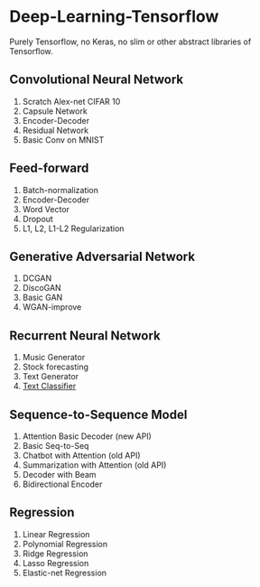 # Deep-Learning-Tensorflow
Purely Tensorflow, no Keras, no slim or other abstract libraries of Tensorflow.

## Convolutional Neural Network
1. Scratch Alex-net CIFAR 10
2. Capsule Network
3. Encoder-Decoder
4. Residual Network
5. Basic Conv on MNIST

## Feed-forward
1. Batch-normalization
2. Encoder-Decoder
3. Word Vector
4. Dropout
5. L1, L2, L1-L2 Regularization

## Generative Adversarial Network
1. DCGAN
2. DiscoGAN
3. Basic GAN
4. WGAN-improve

## Recurrent Neural Network
1. Music Generator
2. Stock forecasting
3. Text Generator
4. [Text Classifier](https://github.com/huseinzol05/Emotion-Classification-Comparison)

## Sequence-to-Sequence Model
1. Attention Basic Decoder (new API)
2. Basic Seq-to-Seq
3. Chatbot with Attention (old API)
4. Summarization with Attention (old API)
5. Decoder with Beam
6. Bidirectional Encoder

## Regression
1. Linear Regression
2. Polynomial Regression
3. Ridge Regression
4. Lasso Regression
5. Elastic-net Regression


